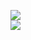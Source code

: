 [![](https://img.shields.io/badge/Made%20With-Github%20Spray-lightgrey.svg?style=for-the-badge&logo=github)](https://github.com/Annihil/github-spray#13303)  
[![](https://i.imgur.com/2DrTn0Z.gif)](https://github.com/Annihil/github-spray)
